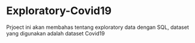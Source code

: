 # Exploratory-Covid19
Prjoect ini akan membahas tentang exploratory data dengan SQL, dataset yang digunakan adalah dataset Covid19
